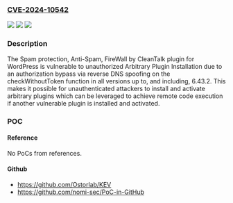 ### [CVE-2024-10542](https://cve.mitre.org/cgi-bin/cvename.cgi?name=CVE-2024-10542)
![](https://img.shields.io/static/v1?label=Product&message=Spam%20protection%2C%20Anti-Spam%2C%20FireWall%20by%20CleanTalk&color=blue)
![](https://img.shields.io/static/v1?label=Version&message=*%3C%3D%206.43.2%20&color=brighgreen)
![](https://img.shields.io/static/v1?label=Vulnerability&message=CWE-862%20Missing%20Authorization&color=brighgreen)

### Description

The Spam protection, Anti-Spam, FireWall by CleanTalk plugin for WordPress is vulnerable to unauthorized Arbitrary Plugin Installation due to an authorization bypass via reverse DNS spoofing on the checkWithoutToken function in all versions up to, and including, 6.43.2. This makes it possible for unauthenticated attackers to install and activate arbitrary plugins which can be leveraged to achieve remote code execution if another vulnerable plugin is installed and activated.

### POC

#### Reference
No PoCs from references.

#### Github
- https://github.com/Ostorlab/KEV
- https://github.com/nomi-sec/PoC-in-GitHub


